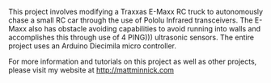 This project involves modifying a Traxxas E-Maxx RC truck to autonomously chase a small RC car through the use of Pololu Infrared transceivers. The E-Maxx also has obstacle avoiding capabilities to avoid running into walls and accomplishes this through use of 4 PING))) ultrasonic sensors. The entire project uses an Arduino Diecimila micro controller.

For more information and tutorials on this project as well as other projects, please visit my website at http://mattminnick.com